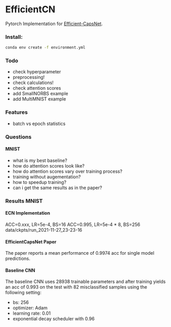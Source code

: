 # EfficientCN
Pytorch Implementation for [Efficient-CapsNet](https://arxiv.org/abs/2101.12491).
### Install:
```sh
conda env create -f environment.yml
```
### Todo
- check hyperparameter
- preprocessing!
- check calculations!
- check attention scores
- add SmallNORBS example
- add MultiMNIST example

### Features
- batch vs epoch statistics


### Questions

#### MNIST
- what is my best baseline?
- how do attention scores look like?
- how do attention scores vary over training process?
- training without augementation?
- how to speedup training?
- can i get the same results as in the paper?


### Results MNIST

#### ECN Implementation

ACC=0.xxx, LR=5e-4,     BS=16
ACC=0.995, LR=5e-4 * 8, BS=256  data/ckpts/run_2021-11-27_23-23-16

#### EfficientCapsNet Paper
The paper reports a mean performance of 0.9974 acc for single model predictions.

#### Baseline CNN

The baseline CNN uses 28938 trainable parameters and after training yields an acc of 0.993 on the test with 82 misclassified samples using the following setting:
- bs: 256
- optimizer: Adam
- learning rate: 0.01
- exponential decay scheduler with 0.96